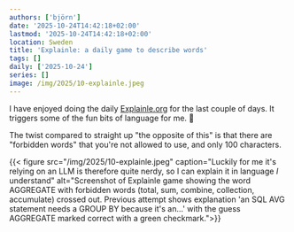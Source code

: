 ```yaml
---
authors: ['björn']
date: '2025-10-24T14:42:18+02:00'
lastmod: '2025-10-24T14:42:18+02:00'
location: Sweden
title: 'Explainle: a daily game to describe words'
tags: []
daily: ['2025-10-24']
series: []
image: /img/2025/10-explainle.jpeg
---
```

I have enjoyed doing the daily [Explainle.org](https://explainle.org?utm_source=bjorn.now)
for the last couple of days. It triggers some of the fun bits of language for me. 🙂

The twist compared to straight up "the opposite of this" is that
there are "forbidden words" that you're not allowed to use,
and only 100 characters.

{{< figure src="/img/2025/10-explainle.jpeg" caption="Luckily for me it's relying on an LLM is therefore quite nerdy, so I can explain it in language _I_ understand" alt="Screenshot of Explainle game showing the word AGGREGATE with forbidden words (total, sum, combine, collection, accumulate) crossed out. Previous attempt shows explanation 'an SQL AVG statement needs a GROUP BY because it's an...' with the guess AGGREGATE marked correct with a green checkmark.">}}
